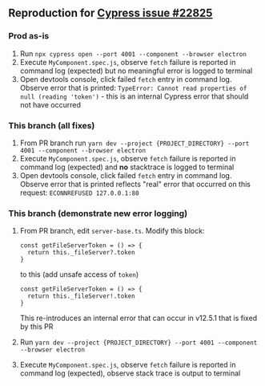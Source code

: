 ## Reproduction for [Cypress issue #22825](https://github.com/cypress-io/cypress/issues/22825)

### Prod as-is

1. Run `npx cypress open --port 4001 --component --browser electron`
2. Execute `MyComponent.spec.js`, observe `fetch` failure is reported in command log (expected) but no meaningful error is logged to terminal
3. Open devtools console, click failed `fetch` entry in command log. Observe error that is printed: `TypeError: Cannot read properties of null (reading 'token')` - this is an internal Cypress error that should not have occurred

### This branch (all fixes)

1. From PR branch run `yarn dev --project {PROJECT_DIRECTORY} --port 4001 --component --browser electron`
2. Execute `MyComponent.spec.js`, observe `fetch` failure is reported in command log (expected) and **no** stacktrace is logged to terminal
3. Open devtools console, click failed `fetch` entry in command log. Observe error that is printed reflects "real" error that occurred on this request: `ECONNREFUSED 127.0.0.1:80`

### This branch (demonstrate new error logging)

1. From PR branch, edit `server-base.ts`. Modify this block:

    ```
    const getFileServerToken = () => {
      return this._fileServer?.token
    }
    ```

    to this (add unsafe access of `token`)

    ```
    const getFileServerToken = () => {
      return this._fileServer!.token
    }
    ```

    This re-introduces an internal error that can occur in v12.5.1 that is fixed by this PR

2. Run `yarn dev --project {PROJECT_DIRECTORY} --port 4001 --component --browser electron`
3. Execute `MyComponent.spec.js`, observe `fetch` failure is reported in command log (expected), observe stack trace is output to terminal
